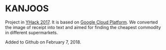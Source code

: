 # KANJOOS
Project in [YHack 2017](https://www.yhack.org/). It is based on [Google Cloud Platform](https://cloud.google.com/). We converted the image of receipt into text and aimed for finding the cheapest commodity in different supermarkets. 

Added to Github on February 7, 2018.